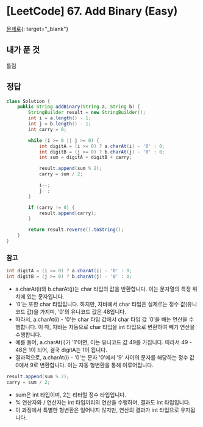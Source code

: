 # [LeetCode] 67. Add Binary (Easy)

[문제로](https://leetcode.com/problems/add-binary/description/){: target="_blank"}

## 내가 푼 것
틀림
 
## 정답
``` java
class Solution {
    public String addBinary(String a, String b) {
        StringBuilder result = new StringBuilder();
        int i = a.length() - 1;
        int j = b.length() - 1;
        int carry = 0;

        while (i >= 0 || j >= 0) {
            int digitA = (i >= 0) ? a.charAt(i) - '0' : 0;
            int digitB = (j >= 0) ? b.charAt(j) - '0' : 0;
            int sum = digitA + digitB + carry;

            result.append(sum % 2);
            carry = sum / 2;

            i--;
            j--;
        }

        if (carry != 0) {
            result.append(carry);
        }

        return result.reverse().toString();
    }
}
```

### 참고
```java
int digitA = (i >= 0) ? a.charAt(i) - '0' : 0;
int digitB = (j >= 0) ? b.charAt(j) - '0' : 0;
```
- a.charAt(i)와 b.charAt(j)는 char 타입의 값을 반환합니다. 이는 문자열의 특정 위치에 있는 문자입니다.  
- '0'는 또한 char 타입입니다. 하지만, 자바에서 char 타입은 실제로는 정수 값(유니코드 값)을 가지며, '0'의 유니코드 값은 48입니다.  
- 따라서, a.charAt(i) - '0'는 char 타입 값에서 char 타입 값 '0'을 빼는 연산을 수행합니다. 이 때, 자바는 자동으로 char 타입을 int 타입으로 변환하여 빼기 연산을 수행합니다.  
- 예를 들어, a.charAt(i)가 '1'이면, 이는 유니코드 값 49를 가집니다. 따라서 49 - 48은 1이 되어, 결국 digitA는 1이 됩니다.  
- 결과적으로, a.charAt(i) - '0'는 문자 '0'에서 '9' 사이의 문자를 해당하는 정수 값 0에서 9로 변환합니다. 이는 자동 형변환을 통해 이루어집니다.
 
```java
result.append(sum % 2);
carry = sum / 2;
```
- sum은 int 타입이며, 2는 리터럴 정수 타입입니다.  
- % 연산자와 / 연산자는 int 타입끼리의 연산을 수행하며, 결과도 int 타입입니다.  
- 이 과정에서 특별한 형변환은 일어나지 않지만, 연산의 결과가 int 타입으로 유지됩니다.